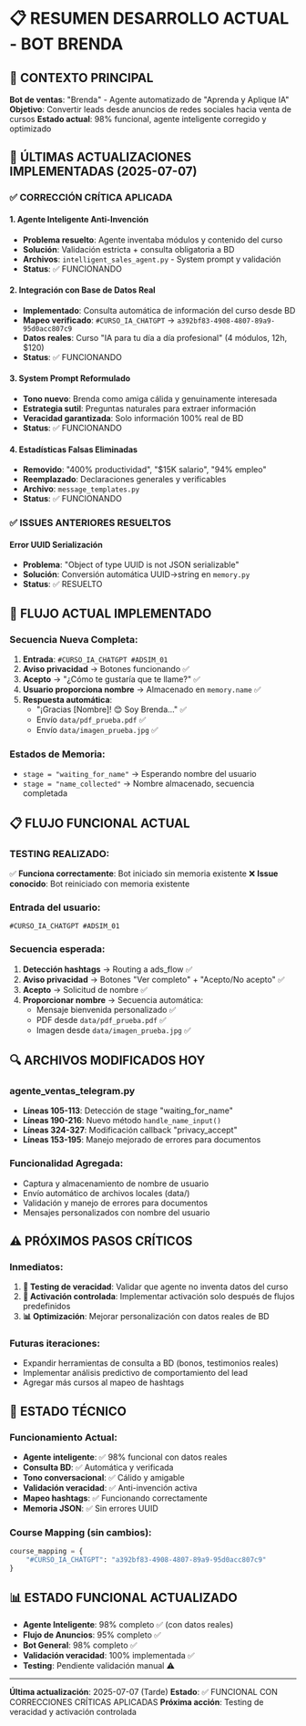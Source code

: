 # 📋 RESUMEN DESARROLLO ACTUAL - BOT BRENDA

## 🎯 CONTEXTO PRINCIPAL

**Bot de ventas**: "Brenda" - Agente automatizado de "Aprenda y Aplique IA"
**Objetivo**: Convertir leads desde anuncios de redes sociales hacia venta de cursos
**Estado actual**: 98% funcional, agente inteligente corregido y optimizado

## 🚨 ÚLTIMAS ACTUALIZACIONES IMPLEMENTADAS (2025-07-07)

### ✅ CORRECCIÓN CRÍTICA APLICADA

#### 1. **Agente Inteligente Anti-Invención**
- **Problema resuelto**: Agente inventaba módulos y contenido del curso
- **Solución**: Validación estricta + consulta obligatoria a BD
- **Archivos**: `intelligent_sales_agent.py` - System prompt y validación
- **Status**: ✅ FUNCIONANDO

#### 2. **Integración con Base de Datos Real**
- **Implementado**: Consulta automática de información del curso desde BD
- **Mapeo verificado**: `#CURSO_IA_CHATGPT` → `a392bf83-4908-4807-89a9-95d0acc807c9`
- **Datos reales**: Curso "IA para tu día a día profesional" (4 módulos, 12h, $120)
- **Status**: ✅ FUNCIONANDO

#### 3. **System Prompt Reformulado**
- **Tono nuevo**: Brenda como amiga cálida y genuinamente interesada
- **Estrategia sutil**: Preguntas naturales para extraer información
- **Veracidad garantizada**: Solo información 100% real de BD
- **Status**: ✅ FUNCIONANDO

#### 4. **Estadísticas Falsas Eliminadas**
- **Removido**: "400% productividad", "$15K salario", "94% empleo"
- **Reemplazado**: Declaraciones generales y verificables
- **Archivo**: `message_templates.py`
- **Status**: ✅ FUNCIONANDO

### ✅ ISSUES ANTERIORES RESUELTOS

#### **Error UUID Serialización**
- **Problema**: "Object of type UUID is not JSON serializable"
- **Solución**: Conversión automática UUID→string en `memory.py`
- **Status**: ✅ RESUELTO

## 🔧 FLUJO ACTUAL IMPLEMENTADO

### **Secuencia Nueva Completa**:
1. **Entrada**: `#CURSO_IA_CHATGPT #ADSIM_01`
2. **Aviso privacidad** → Botones funcionando ✅
3. **Acepto** → "¿Cómo te gustaría que te llame?" ✅
4. **Usuario proporciona nombre** → Almacenado en `memory.name` ✅
5. **Respuesta automática**:
   - "¡Gracias [Nombre]! 😊 Soy Brenda..." ✅
   - Envío `data/pdf_prueba.pdf` ✅
   - Envío `data/imagen_prueba.jpg` ✅

### **Estados de Memoria**:
- `stage = "waiting_for_name"` → Esperando nombre del usuario
- `stage = "name_collected"` → Nombre almacenado, secuencia completada

## 📋 FLUJO FUNCIONAL ACTUAL

### **TESTING REALIZADO**:
✅ **Funciona correctamente**: Bot iniciado sin memoria existente
❌ **Issue conocido**: Bot reiniciado con memoria existente

### **Entrada del usuario**: 
```
#CURSO_IA_CHATGPT #ADSIM_01
```

### **Secuencia esperada**:
1. **Detección hashtags** → Routing a ads_flow ✅
2. **Aviso privacidad** → Botones "Ver completo" + "Acepto/No acepto" ✅
3. **Acepto** → Solicitud de nombre ✅
4. **Proporcionar nombre** → Secuencia automática:
   - Mensaje bienvenida personalizado ✅
   - PDF desde `data/pdf_prueba.pdf` ✅
   - Imagen desde `data/imagen_prueba.jpg` ✅

## 🔍 ARCHIVOS MODIFICADOS HOY

### **agente_ventas_telegram.py**
- **Líneas 105-113**: Detección de stage "waiting_for_name"
- **Líneas 190-216**: Nuevo método `handle_name_input()`
- **Líneas 324-327**: Modificación callback "privacy_accept"
- **Líneas 153-195**: Manejo mejorado de errores para documentos

### **Funcionalidad Agregada**:
- Captura y almacenamiento de nombre de usuario
- Envío automático de archivos locales (data/)
- Validación y manejo de errores para documentos
- Mensajes personalizados con nombre del usuario

## ⚠️ PRÓXIMOS PASOS CRÍTICOS

### **Inmediatos**:
1. **🧪 Testing de veracidad**: Validar que agente no inventa datos del curso
2. **🔧 Activación controlada**: Implementar activación solo después de flujos predefinidos
3. **📊 Optimización**: Mejorar personalización con datos reales de BD

### **Futuras iteraciones**:
- Expandir herramientas de consulta a BD (bonos, testimonios reales)
- Implementar análisis predictivo de comportamiento del lead
- Agregar más cursos al mapeo de hashtags

## 💾 ESTADO TÉCNICO

### **Funcionamiento Actual**:
- **Agente inteligente**: ✅ 98% funcional con datos reales
- **Consulta BD**: ✅ Automática y verificada
- **Tono conversacional**: ✅ Cálido y amigable
- **Validación veracidad**: ✅ Anti-invención activa
- **Mapeo hashtags**: ✅ Funcionando correctamente
- **Memoria JSON**: ✅ Sin errores UUID

### **Course Mapping** (sin cambios):
```python
course_mapping = {
    "#CURSO_IA_CHATGPT": "a392bf83-4908-4807-89a9-95d0acc807c9"
}
```

## 📊 ESTADO FUNCIONAL ACTUALIZADO

- **Agente Inteligente**: 98% completo ✅ (con datos reales)
- **Flujo de Anuncios**: 95% completo ✅ 
- **Bot General**: 98% completo ✅
- **Validación veracidad**: 100% implementada ✅
- **Testing**: Pendiente validación manual ⚠️

---

**Última actualización**: 2025-07-07 (Tarde)
**Estado**: ✅ FUNCIONAL CON CORRECCIONES CRÍTICAS APLICADAS
**Próxima acción**: Testing de veracidad y activación controlada